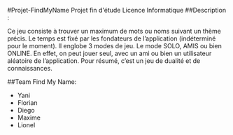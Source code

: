  #Projet-FindMyName
 Projet fin d'étude Licence Informatique
 ##Description :
 
 Ce jeu consiste à trouver un maximum de mots ou noms suivant un thème précis. Le temps est fixé par les fondateurs de l’application (indéterminé pour le moment). Il englobe 3 modes de jeu. Le mode SOLO, AMIS ou bien ONLINE. En effet, on peut jouer seul, avec un ami ou bien un utilisateur aléatoire de l’application. Pour résumé, c’est un jeu de dualité et de connaissances.
 
 ##Team Find My Name:
 - Yani
 - Florian
 - Diego
 - Maxime
 - Lionel
